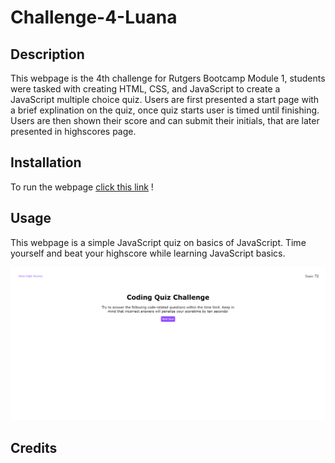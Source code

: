 # Challenge-4-Luana

## Description
This webpage is the 4th challenge for Rutgers Bootcamp Module 1, students were tasked with creating HTML, CSS, and JavaScript to create a JavaScript multiple choice quiz. Users are first presented a start page with a brief explination on the quiz, once quiz starts user is timed until finishing. Users are then shown their score and can submit their initials, that are later presented in highscores page.

## Installation
To run the webpage [click this link](https://luanaparedes.github.io/Challenge-4-Luana/) !

## Usage
This webpage is a simple JavaScript quiz on basics of JavaScript. Time yourself and beat your highscore while learning JavaScript basics.

![Quiz Webpage](\assets\screenshot.png)

## Credits

